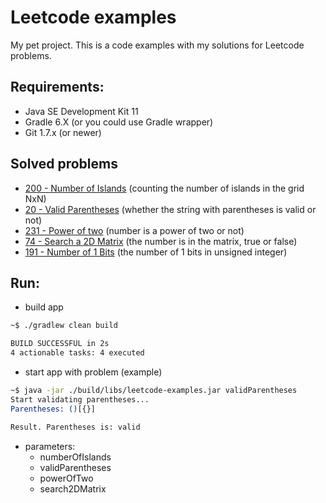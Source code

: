 Leetcode examples
=======

My pet project.
This is a code examples with my solutions for Leetcode problems.

## Requirements:
  * Java SE Development Kit 11
  * Gradle 6.X (or you could use Gradle wrapper)
  * Git 1.7.x (or newer)


## Solved problems
 * [200 - Number of Islands](https://leetcode.com/problems/number-of-islands/description/) (counting the number of islands in the grid NxN)
 * [20 - Valid Parentheses](https://leetcode.com/problems/valid-parentheses/) (whether the string with parentheses is valid or not)
 * [231 - Power of two](https://leetcode.com/problems/power-of-two/) (number is a power of two or not)
 * [74 - Search a 2D Matrix](https://leetcode.com/problems/search-a-2d-matrix/description/) (the number is in the matrix, true or false)
 * [191 - Number of 1 Bits](https://leetcode.com/problems/number-of-1-bits/description/{:target="_blank"}) (the number of 1 bits in unsigned integer)


## Run:
 * build app
```bash
~$ ./gradlew clean build

BUILD SUCCESSFUL in 2s
4 actionable tasks: 4 executed
```

 * start app with problem (example)
```bash
~$ java -jar ./build/libs/leetcode-examples.jar validParentheses
Start validating parentheses...
Parentheses: ()[{}]

Result. Parentheses is: valid
```

* parameters: 
  * numberOfIslands
  * validParentheses
  * powerOfTwo
  * search2DMatrix
